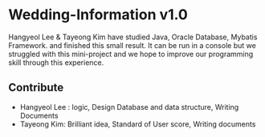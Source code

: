 # **Wedding-Information v1.0**

Hangyeol Lee & Tayeong Kim have studied Java, Oracle Database, Mybatis Framework. and finished this small result. It can be run in a console but we struggled with this mini-project and we hope to improve our programming skill through this experience.

## Contribute

- Hangyeol Lee : logic, Design Database and data structure, Writing Documents
- Tayeong Kim: Brilliant idea, Standard of User score, Writing documents
